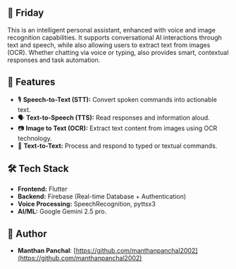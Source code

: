 ## 🤖 Friday
This is an intelligent personal assistant, enhanced with voice and image recognition capabilities. It supports conversational AI interactions through text and speech, while also allowing users to extract text from images (OCR). Whether chatting via voice or typing, also provides smart, contextual responses and task automation.

## 🚀 Features
- 🎙️ **Speech-to-Text (STT):** Convert spoken commands into actionable text.
- 🗣️ **Text-to-Speech (TTS):** Read responses and information aloud.
- 📷 **Image to Text (OCR):** Extract text content from images using OCR technology.
- 📝 **Text-to-Text:** Process and respond to typed or textual commands.

## 🛠️ Tech Stack
- **Frontend:** Flutter
- **Backend:** Firebase (Real-time Database + Authentication)
- **Voice Processing:** SpeechRecognition, pyttsx3
- **AI/ML:** Google Gemini 2.5 pro.

## 👤 Author
- **Manthan Panchal**: [https://github.com/manthanpanchal2002](https://github.com/manthanpanchal2002)
